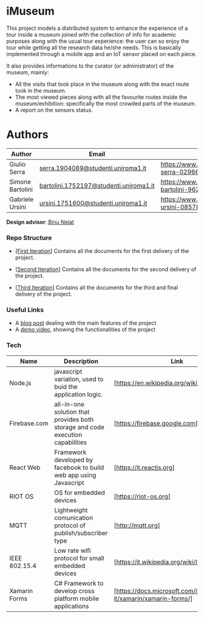 # iMuseum

This project models a distributed system to enhance the experience of a tour inside a museum joined with the collection of info for academic purposes along with the usual tour experience: the user can so enjoy the tour while getting all the research data he/she needs. This is basically implemented through a mobile app and an IoT sensor placed on each piece.

It also provides informations to the curator (or administrator) of the museum, mainly:

- All the visits that took place in the museum along with the exact route took in the museum.
- The most viewed pieces along with all the favourite routes inside the museum/exhibition: specifically the most crowded parts of the museum.
- A report on the sensors status.

# Authors
| Author | Email | Linkedin |
| ------ | ------ |------|
| Giulio Serra| serra.1904089@studenti.uniroma1.it|https://www.linkedin.com/in/giulio-serra-02966b151/ |
| Simone Bartolini| bartolini.1752197@studenti.uniroma1.it|https://www.linkedin.com/in/simone-bartolini-9628561a3 |
| Gabriele Ursini| ursini.1751600@studenti.uniroma1.it|https://www.linkedin.com/in/gabriele-ursini-08578a1a3/ |

**Design advisor**: [Binu Nejat](https://www.linkedin.com/in/binu-nejat-687445108/)


### Repo Structure

* [[First Iteration](https://github.com/Giulio64/IOT2020BigProject/tree/master/First%20Iteration)] Contains all the documents for the first delivery of the project.

* [[Second Iteration](https://github.com/Giulio64/IOT2020BigProject/tree/master/Second%20Iteration)] Contains all the documents for the second delivery of the project.

* [[Third Iteration](https://github.com/Giulio64/IOT2020BigProject/tree/master/Second%20Iteration)] Contains all the documents for the third and final delivery of the project.


### Useful Links

- A [blog post]() dealing with the main features of the project
- A [demo video](), showing the functionalities of the project


### Tech

| Name | Description | Link |
| ------ | ------ | ------ |
| Node.js | javascript variation, used to buid the application logic.|[https://en.wikipedia.org/wiki/Node.js] |
| Firebase.com |all-in-one solution that provides both storage and code execution capabilities| [https://firebase.google.com]
| React Web | Framework developed by facebook to build web app using Javascript |[https://it.reactjs.org] |
| RIOT OS | OS for embedded devices|[https://riot-os.org] |
| MQTT |Lightweight comunication protocol of publish/subscriber type|[http://mqtt.org] |
| IEEE 802.15.4 |Low rate wifi protocol for small embedded devices |[https://it.wikipedia.org/wiki/IEEE_802.15.4] |
| Xamarin Forms |C# Framework to develop cross platform mobile applications|[https://docs.microsoft.com/it-it/xamarin/xamarin-forms/] |
